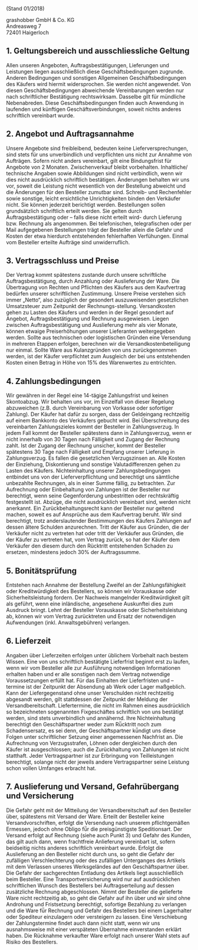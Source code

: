 (Stand 01/2018)

grashobber GmbH & Co. KG  
Andreasweg 7  
72401 Haigerloch  

<h2 class="c-plain__richtext-headline">1. Geltungsbereich und ausschliessliche Geltung</h2>

Allen unseren Angeboten, Auftragsbestätigungen, Lieferungen und Leistungen liegen ausschließlich diese Geschäftsbedingungen zugrunde. Anderen Bedingungen und sonstigen Allgemeinen Geschäftsbedingungen des Käufers wird hiermit widersprochen. Sie werden nicht angewendet. Von diesen Geschäftsbedingungen abweichende Vereinbarungen werden nur nach schriftlicher Bestätigung rechtswirksam. Dasselbe gilt für mündliche Nebenabreden. Diese Geschäftsbedingungen finden auch Anwendung in laufenden und künftigen Geschäftsverbindungen, soweit nichts anderes schriftlich vereinbart wurde.

<h2 class="c-plain__richtext-headline">2. Angebot und Auftragsannahme</h2>

Unsere Angebote sind freibleibend, bedeuten keine Lieferversprechungen, sind stets für uns unverbindlich und verpflichten uns nicht zur Annahme von Aufträgen. Sofern nicht anders vereinbart, gilt eine Bindungsfrist für Angebote von 2 Monaten. Zwischenverkauf bleibt vorbehalten. Inhaltliche/ technische Angaben sowie Abbildungen sind nicht verbindlich, wenn wir dies nicht ausdrücklich schriftlich bestätigen. Änderungen behalten wir uns vor, soweit die Leistung nicht wesentlich von der Bestellung abweicht und die Änderungen für den Besteller zumutbar sind. Schreib- und Rechenfehler sowie sonstige, leicht ersichtliche Unrichtigkeiten binden den Verkäufer nicht. Sie können jederzeit berichtigt werden. Bestellungen sollen grundsätzlich schriftlich erteilt werden. Sie gelten durch Auftragsbestätigung oder – falls diese nicht erteilt wird- durch Lieferung bzw. Rechnung als angenommen. Bei telefonischen, telegrafischen oder per Mail aufgegebenen Bestellungen trägt der Besteller allein die Gefahr und Kosten der etwa hierdurch entstehenden fehlerhaften Verfühungen. Einmal vom Besteller erteilte Aufträge sind unwiderruflich.

<h2 class="c-plain__richtext-headline">3. Vertragsschluss und Preise</h2>

Der Vertrag kommt spätestens zustande durch unsere schriftliche Auftragsbestätigung, durch Anzahlung oder Auslieferung der Ware. Die Übertragung von Rechten und Pflichten des Käufers aus dem Kaufvertrag bedürfen unserer schriftlichen Zustimmung. Unsere Preise verstehen sich immer „Netto“, also zuzüglich der gesondert auszuweisenden gesetzlichen Umsatzsteuer zum Zeitpunkt der Rechnungs-stellung. Versandkosten gehen zu Lasten des Käufers und werden in der Regel gesondert auf Angebot, Auftragsbestätigung und Rechnung ausgewiesen. Liegen zwischen Auftragsbestätigung und Auslieferung mehr als vier Monate, können etwaige Preiserhöhungen unserer Lieferanten weitergegeben werden. Sollte aus technischen oder logistischen Gründen eine Versendung in mehreren Etappen erfolgen, berechnen wir die Versandkostenbeteiligung nur einmal. Sollte Ware aus Kulanzgründen von uns zurückgenommen werden, ist der Käufer verpflichtet zum Ausgleich der bei uns entstehenden Kosten einen Betrag in Höhe von 15% des Warenwertes zu entrichten.

<h2 class="c-plain__richtext-headline">4. Zahlungsbedingungen</h2>

Wir gewähren in der Regel eine 14-tägige Zahlungsfrist und keinen Skontoabzug. Wir behalten uns vor, im Einzelfall von dieser Regelung abzuweichen (z.B. durch Vereinbarung von Vorkasse oder sofortiger Zahlung). Der Käufer hat dafür zu sorgen, dass der Geldeingang rechtzeitig auf einem Bankkonto des Verkäufers gebucht wird. Bei Überschreitung des vereinbarten Zahlungszieles kommt der Besteller in Zahlungsverzug. In jedem Fall kommt der Besteller spätestens dann in Zahlungsverzug, wenn er nicht innerhalb von 30 Tagen nach Fälligkeit und Zugang der Rechnung zahlt. Ist der Zugang der Rechnung unsicher, kommt der Besteller spätestens 30 Tage nach Fälligkeit und Empfang unserer Lieferung in Zahlungsverzug. Es fallen die gesetzlichen Verzugszinsen an. Alle Kosten der Einziehung, Diskontierung und sonstige Valutadifferenzen gehen zu Lasten des Käufers. Nichteinhaltung unserer Zahlungsbedingungen entbindet uns von der Lieferverpflichtung und berechtigt uns sämtliche unbezahlte Rechnungen, als in einer Summe fällig, zu betrachten. Zur Aufrechnung oder Einbehaltung von Zahlungen ist der Besteller nur berechtigt, wenn seine Gegenforderung unbestritten oder rechtskräftig festgestellt ist. Abzüge, die nicht ausdrücklich vereinbart sind, werden nicht anerkannt. Ein Zurückbehaltungsrecht kann der Besteller nur geltend machen, soweit es auf Ansprüche aus dem Kaufvertrag beruht. Wir sind berechtigt, trotz anderslautender Bestimmungen des Käufers Zahlungen auf dessen ältere Schulden anzurechnen. Tritt der Käufer aus Gründen, die der Verkäufer nicht zu vertreten hat oder tritt der Verkäufer aus Gründen, die der Käufer zu vertreten hat, vom Vertrag zurück, so hat der Käufer dem Verkäufer den diesem durch den Rücktritt entstehenden Schaden zu ersetzen, mindestens jedoch 30% der Auftragssumme.

<h2 class="c-plain__richtext-headline">5. Bonitätsprüfung</h2>

Entstehen nach Annahme der Bestellung Zweifel an der Zahlungsfähigkeit oder Kreditwürdigkeit des Bestellers, so können wir Vorauskasse oder Sicherheitsleistung fordern. Der Nachweis mangelnder Kreditwürdigkeit gilt als geführt, wenn eine inländische, angesehene Auskunftei dies zum Ausdruck bringt. Lehnt der Besteller Vorauskasse oder Sicherheitsleistung ab, können wir vom Vertrag zurücktreten und Ersatz der notwendigen Aufwendungen (inkl. Anwaltsgebühren) verlangen.

<h2 class="c-plain__richtext-headline">6. Lieferzeit</h2>

Angaben über Lieferzeiten erfolgen unter üblichem Vorbehalt nach bestem Wissen. Eine von uns schriftlich bestätigte Lieferfrist beginnt erst zu laufen, wenn wir vom Besteller alle zur Ausführung notwendigen Informationen erhalten haben und er alle sonstigen nach dem Vertrag notwendige Voraussetzungen erfüllt hat. Für das Einhalten der Lieferfristen und –termine ist der Zeitpunkt der Absendung ab Werk oder Lager maßgeblich. Kann der Liefergegenstand ohne unser Verschulden nicht rechtzeitig abgesandt werden, gilt stattdessen der Zeitpunkt der Meldung der Versandbereitschaft. Liefertermine, die nicht im Rahmen eines ausdrücklich so bezeichneten sogenannten Fixgeschäftes schriftlich von uns bestätigt werden, sind stets unverbindlich und annähernd. Ihre Nichteinhaltung berechtigt den Geschäftspartner weder zum Rü̈cktritt noch zum Schadensersatz, es sei denn, der Geschäftspartner kü̈ndigt uns diese Folgen unter schriftlicher Setzung einer angemessenen Nachfrist an. Die Aufrechnung von Verzugsstrafen, Löhnen oder dergleichen durch den Käufer ist ausgeschlossen; auch die Zurückhaltung von Zahlungen ist nicht statthaft. Jeder Vertragspartner ist zur Erbringung von Teilleistungen berechtigt, solange nicht der jeweils andere Vertragspartner seine Leistung schon vollen Umfanges erbracht hat.

<h2 class="c-plain__richtext-headline">7. Auslieferung und Versand, Gefahrübergang und Versicherung</h2>

Die Gefahr geht mit der Mitteilung der Versandbereitschaft auf den Besteller über, spätestens mit Versand der Ware. Erteilt der Besteller keine Versandvorschriften, erfolgt die Versendung nach unserem pflichtgemäßen Ermessen, jedoch ohne Obligo fü̈r die preisgünstigste Speditionsart. Der Versand erfolgt auf Rechnung (siehe auch Punkt 3) und Gefahr des Kunden, das gilt auch dann, wenn frachtfreie Anlieferung vereinbart ist, sofern beidseitig nichts anderes schriftlich vereinbart wurde. Erfolgt die Auslieferung an den Besteller nicht durch uns, so geht die Gefahr der zufälligen Verschlechterung oder des zufälligen Unterganges des Artikels mit dem Verlassen unseres Werksgeländes auf den Geschäftspartner über. Die Gefahr der sachgerechten Entladung des Artikels liegt ausschließlich beim Besteller. Eine Transportversicherung wird nur auf ausdrücklichen schriftlichen Wunsch des Bestellers bei Auftragserteilung auf dessen zusätzliche Rechnung abgeschlossen. Nimmt der Besteller die gelieferte Ware nicht rechtzeitig ab, so geht die Gefahr auf ihn über und wir sind ohne Androhung und Fristsetzung berechtigt, sofortige Bezahlung zu verlangen und die Ware fü̈r Rechnung und Gefahr des Bestellers bei einem Lagerhalter oder Spediteur einzulagern oder versteigern zu lassen. Eine Verschiebung der Zahlungstermine findet auch dann nicht statt, wenn wir uns ausnahmsweise mit einer verspäteten Übernahme einverstanden erklärt haben. Die Rücknahme verkaufter Ware erfolgt nach unserer Wahl stets auf Risiko des Bestellers.
